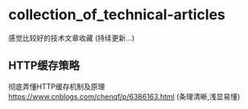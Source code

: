 # collection_of_technical-articles
感觉比较好的技术文章收藏
(持续更新...)

## HTTP缓存策略
彻底弄懂HTTP缓存机制及原理 https://www.cnblogs.com/chenqf/p/6386163.html (条理清晰,浅显易懂)

